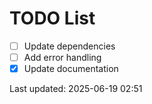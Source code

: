 # TODO List

- [ ] Update dependencies
- [ ] Add error handling
- [x] Update documentation

Last updated: 2025-06-19 02:51
